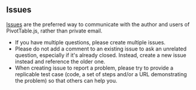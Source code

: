 ## Issues

[Issues](https://github.com/nicolaskruchten/pivottable/issues/new) are the preferred way to communicate with the author and users of PivotTable.js, rather than private email.

* If you have multiple questions, please create multiple issues.
* Please do not add a comment to an existing issue to ask an unrelated question, especially if it's already closed. Instead, create a new issue instead and reference the older one.
* When creating issue to report a problem, please try to provide a replicable test case (code, a set of steps and/or a URL demonstrating the problem) so that others can help you.
